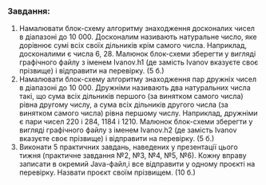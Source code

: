 ### Завдання:

1. Намалювати блок-схему алгоритму знаходження досконалих чисел в діапазоні до 10 000. Досконалим називають натуральне число, яке дорівнює сумі всіх своїх дільників крім самого числа. Наприклад, досконалими є числа 6, 28. Малюнок блок-схеми зберегти у вигляді графічного файлу з іменем Ivanov.h1 (де замість Ivanov вказуєте своє прізвище) і відправити на перевірку. (5 б.)
2. Намалювати блок-схему алгоритму знаходження пар дружніх чисел в діапазоні до 10 000. Дружніми називають два натуральних числа такі, що сума всіх дільників першого (за винятком самого числа) рівна другому числу, а сума всіх дільників другого числа (за винятком самого числа) рівна першому числу. Наприклад, дружніми є пари чисел 220 і 284, 1184 і 1210. Малюнок блок-схеми зберегти у вигляді графічного файлу з іменем Ivanov.h2 (де замість Ivanov вказуєте своє прізвище) і відправити на перевірку. (5 б.)
3. Виконати 5 практичних завдань, наведених у презентації цього тижня (практичне завдання №2, №3, №4, №5, №6). Кожну вправу записати в окремий Java-файл,і все відправити у одному проєкті на перевірку. Назвати проєкт своїм прізвищем. (10 б.)
